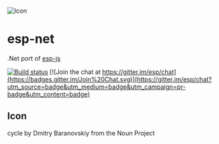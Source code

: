 ![Icon](https://raw.github.com/esp-org/esp-net/master/package_icon.png)


# esp-net
.Net port of [esp-js](https://github.com/esp-org/esp-js)

[![Build status](https://ci.appveyor.com/api/projects/status/2pthpwm3hb36i605/branch/master?svg=true)](https://ci.appveyor.com/project/esp/esp-net/branch/master)
[![Join the chat at https://gitter.im/esp/chat](https://badges.gitter.im/Join%20Chat.svg)](https://gitter.im/esp/chat?utm_source=badge&utm_medium=badge&utm_campaign=pr-badge&utm_content=badge)

## Icon
cycle by Dmitry Baranovskiy from the Noun Project